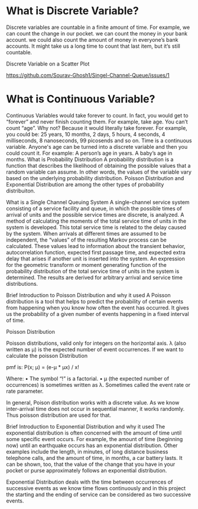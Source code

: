 # What is Discrete Variable?
Discrete variables are countable in a finite amount of time. For example, we can count the change in our pocket. we can count the money in your bank account. we could also count the amount of money in everyone’s bank accounts. It might take us a long time to count that last item, but it’s still countable.

Discrete Variable on a Scatter Plot

https://github.com/Sourav-Ghosh1/Singel-Channel-Queue/issues/1

# What is Continuous Variable?
Continuous Variables would take forever to count. In fact, you would get to “forever” and never finish counting them. For example, take age. You can’t count “age”. Why not? Because it would literally take forever. For example, you could be: 25 years, 10 months, 2 days, 5 hours, 4 seconds, 4 milliseconds, 8 nanoseconds, 99 picosends and so on.
Time is a continuous variable. Anyone's age can be turned into a discrete variable and then you could count it. For example: A person’s age in years. A baby’s age in months.
What is Probability Distribution
A probability distribution is a function that describes the likelihood of obtaining the possible values that a random variable can assume. In other words, the values of the variable vary based on the underlying probability distribution. Poisson Distribution and Exponential Distribution are among the other types of probability distribuiton.

What is a Single Channel Queuing System
A single-channel service system consisting of a service facility and queue, in which the possible times of arrival of units and the possible service times are discrete, is analyzed. A method of calculating the moments of the total service time of units in the system is developed. This total service time is related to the delay caused by the system. When arrivals at different times are assumed to be independent, the “values” of the resulting Markov process can be calculated. These values lead to information about the transient behavior, autocorrelation function, expected first passage time, and expected extra delay that arises if another unit is inserted into the system. An expression for the geometric transform or moment generating function of the probability distribution of the total service time of units in the system is determined. The results are derived for arbitrary arrival and service time distributions.

Brief Introduction to Poisson Distribution and why it used
A Poisson distribution is a tool that helps to predict the probability of certain events from happening when you know how often the event has occurred. It gives us the probability of a given number of events happening in a fixed interval of time.

Poisson Distribution

Poisson distributions, valid only for integers on the horizontal axis. λ (also written as μ) is the expected number of event occurrences. If we want to calculate the poisson Distribution

pmf is: P(x; μ) = (e-μ * μx) / x!

Where: • The symbol “!” is a factorial. • μ (the expected number of occurrences) is sometimes written as λ. Sometimes called the event rate or rate parameter.

In general, Poison distribution works with a discrete value. As we know inter-arrival time does not occur in sequential manner, it works randomly. Thus poisson distribution are used for that.

Brief Introduction to Exponential Distribution and why it used
The exponential distribution is often concerned with the amount of time until some specific event occurs. For example, the amount of time (beginning now) until an earthquake occurs has an exponential distribution. Other examples include the length, in minutes, of long distance business telephone calls, and the amount of time, in months, a car battery lasts. It can be shown, too, that the value of the change that you have in your pocket or purse approximately follows an exponential distribution.

Exponential Distribution deals with the time between occurrences of successive events as we know time flows continuously and in this project the starting and the ending of service can be considered as two successive events.
